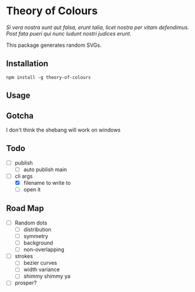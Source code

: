 # Theory of Colours

_Si vera nostra sunt aut falsa, erunt talia, licet nostra per vitam defendimus. Post fata pueri qui nunc ludunt nostri judices erunt._

This package generates random SVGs.

## Installation

`npm install -g theory-of-colours`

## Usage

## Gotcha

I don't think the shebang will work on windows

## Todo

- [ ] publish
  - [ ] auto publish main
- [ ] cli args
  - [x] filename to write to
  - [ ] open it

## Road Map

- [ ] Random dots
  - [ ] distribution
  - [ ] symmetry
  - [ ] background
  - [ ] non-overlapping
- [ ] strokes
  - [ ] bezier curves
  - [ ] width variance
  - [ ] shimmy shimmy ya
- [ ] prosper?
